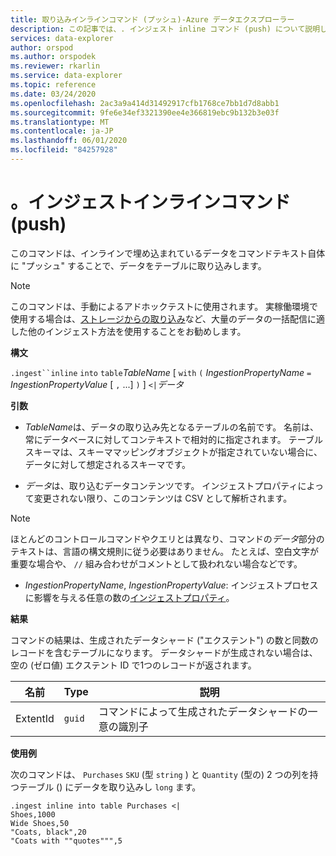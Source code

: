 ```yaml
---
title: 取り込みインラインコマンド (プッシュ)-Azure データエクスプローラー
description: この記事では、. インジェスト inline コマンド (push) について説明します。
services: data-explorer
author: orspod
ms.author: orspodek
ms.reviewer: rkarlin
ms.service: data-explorer
ms.topic: reference
ms.date: 03/24/2020
ms.openlocfilehash: 2ac3a9a414d31492917cfb1768ce7bb1d7d8abb1
ms.sourcegitcommit: 9fe6e34ef3321390ee4e366819ebc9b132b3e03f
ms.translationtype: MT
ms.contentlocale: ja-JP
ms.lasthandoff: 06/01/2020
ms.locfileid: "84257928"
---
```

# <a name="ingest-inline-command-push"></a>。インジェストインラインコマンド (push)

このコマンドは、インラインで埋め込まれているデータをコマンドテキスト自体に "プッシュ" することで、データをテーブルに取り込みします。

> [!NOTE]
> このコマンドは、手動によるアドホックテストに使用されます。
> 実稼働環境で使用する場合は、[ストレージからの取り込み](./ingest-from-storage.md)など、大量のデータの一括配信に適した他のインジェスト方法を使用することをお勧めします。

**構文**

`.ingest``inline` `into` `table`*TableName* [ `with` `(` *IngestionPropertyName* `=` *IngestionPropertyValue* [ `,` ...] `)` ] `<|`*データ*

**引数**

* *TableName*は、データの取り込み先となるテーブルの名前です。
  名前は、常にデータベースに対してコンテキストで相対的に指定されます。
  テーブルスキーマは、スキーママッピングオブジェクトが指定されていない場合に、データに対して想定されるスキーマです。

* *データ*は、取り込むデータコンテンツです。 インジェストプロパティによって変更されない限り、このコンテンツは CSV として解析されます。
 
> [!NOTE]
> ほとんどのコントロールコマンドやクエリとは異なり、コマンドの*データ*部分のテキストは、言語の構文規則に従う必要はありません。 たとえば、空白文字が重要な場合や、 `//` 組み合わせがコメントとして扱われない場合などです。

* *IngestionPropertyName*, *IngestionPropertyValue*: インジェストプロセスに影響を与える任意の数の[インジェストプロパティ](../../../ingestion-properties.md)。

**結果**

コマンドの結果は、生成されたデータシャード ("エクステント") の数と同数のレコードを含むテーブルになります。
データシャードが生成されない場合は、空の (ゼロ値) エクステント ID で1つのレコードが返されます。

|名前       |Type      |説明                                                 |
|-----------|----------|------------------------------------------------------------|
|ExtentId   |`guid`    |コマンドによって生成されたデータシャードの一意の識別子|

**使用例**

次のコマンドは、 `Purchases` `SKU` (型 `string` ) と `Quantity` (型の) 2 つの列を持つテーブル () にデータを取り込みし `long` ます。

```kusto
.ingest inline into table Purchases <|
Shoes,1000
Wide Shoes,50
"Coats, black",20
"Coats with ""quotes""",5
```

<!--
You can generate inline ingests commands using the Kusto.Data client library. 
(Note that compression does let you embed new lines in quoted fields) 

    Kusto.Data.Common.CslCommandGenerator.GenerateTableIngestPushCommand(tableName, compressed: true, csvData: csvStream);

-->
